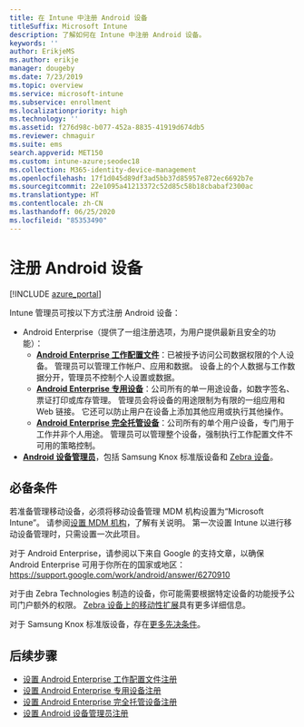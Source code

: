 ```yaml
---
title: 在 Intune 中注册 Android 设备
titleSuffix: Microsoft Intune
description: 了解如何在 Intune 中注册 Android 设备。
keywords: ''
author: ErikjeMS
ms.author: erikje
manager: dougeby
ms.date: 7/23/2019
ms.topic: overview
ms.service: microsoft-intune
ms.subservice: enrollment
ms.localizationpriority: high
ms.technology: ''
ms.assetid: f276d98c-b077-452a-8835-41919d674db5
ms.reviewer: chmaguir
ms.suite: ems
search.appverid: MET150
ms.custom: intune-azure;seodec18
ms.collection: M365-identity-device-management
ms.openlocfilehash: 17f1d045d89df3ad5bb37d85957e872ec6692b7e
ms.sourcegitcommit: 22e1095a41213372c52d85c58b18cbabaf2300ac
ms.translationtype: HT
ms.contentlocale: zh-CN
ms.lasthandoff: 06/25/2020
ms.locfileid: "85353490"
---
```

# <a name="enroll-android-devices"></a>注册 Android 设备

[!INCLUDE [azure_portal](../includes/azure_portal.md)]

Intune 管理员可按以下方式注册 Android 设备：
- Android Enterprise（提供了一组注册选项，为用户提供最新且安全的功能）：
    - [**Android Enterprise 工作配置文件**](android-work-profile-enroll.md)：已被授予访问公司数据权限的个人设备。 管理员可以管理工作帐户、应用和数据。 设备上的个人数据与工作数据分开，管理员不控制个人设置或数据。 
    - [**Android Enterprise 专用设备**](android-kiosk-enroll.md)：公司所有的单一用途设备，如数字签名、票证打印或库存管理。 管理员会将设备的用途限制为有限的一组应用和 Web 链接。 它还可以防止用户在设备上添加其他应用或执行其他操作。
    - [**Android Enterprise 完全托管设备**](android-fully-managed-enroll.md)：公司所有的单个用户设备，专门用于工作并非个人用途。 管理员可以管理整个设备，强制执行工作配置文件不可用的策略控制。 
- [**Android 设备管理员**](android-enroll-device-administrator.md)，包括 Samsung Knox 标准版设备和 [Zebra 设备](../configuration/android-zebra-mx-overview.md)。 

## <a name="prerequisites"></a>必备条件

若准备管理移动设备，必须将移动设备管理 MDM 机构设置为“Microsoft Intune”。 请参阅[设置 MDM 机构](../fundamentals/mdm-authority-set.md)，了解有关说明。 第一次设置 Intune 以进行移动设备管理时，只需设置一次此项目。

对于 Android Enterprise，请参阅以下来自 Google 的支持文章，以确保 Android Enterprise 可用于你所在的国家或地区： https://support.google.com/work/android/answer/6270910

对于由 Zebra Technologies 制造的设备，你可能需要根据特定设备的功能授予公司门户额外的权限。 [Zebra 设备上的移动性扩展](../configuration/android-zebra-mx-overview.md)具有更多详细信息。

对于 Samsung Knox 标准版设备，存在[更多先决条件](android-samsung-knox-mobile-enroll.md)。

## <a name="next-steps"></a>后续步骤

- [设置 Android Enterprise 工作配置文件注册](android-work-profile-enroll.md)
- [设置 Android Enterprise 专用设备注册](android-kiosk-enroll.md)
- [设置 Android Enterprise 完全托管设备注册](android-fully-managed-enroll.md)
- [设置 Android 设备管理员注册](android-enroll-device-administrator.md)

